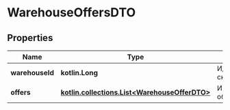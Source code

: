 
# WarehouseOffersDTO

## Properties
| Name | Type | Description | Notes |
| ------------ | ------------- | ------------- | ------------- |
| **warehouseId** | **kotlin.Long** | Идентификатор склада. |  |
| **offers** | [**kotlin.collections.List&lt;WarehouseOfferDTO&gt;**](WarehouseOfferDTO.md) | Информация об остатках. |  |



